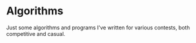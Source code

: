 # Algorithms
Just some algorithms and programs I've written for various contests, both competitive and casual.
